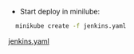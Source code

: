   * Start deploy in minilube:
  ```bash
    minikube create -f jenkins.yaml
  ```

  [jenkins.yaml](./jenkins.yaml)